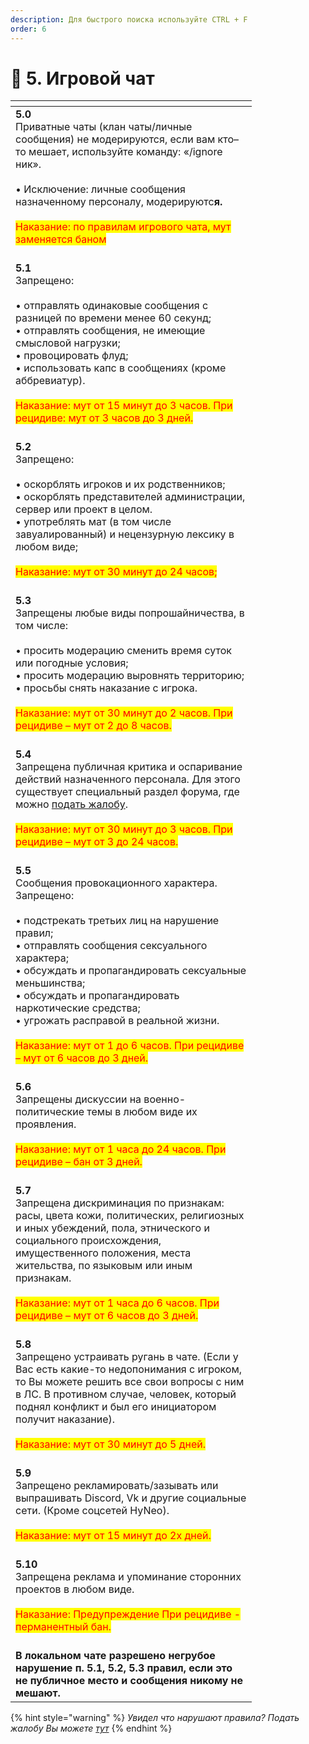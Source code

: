 ```yaml
---
description: Для быстрого поиска используйте CTRL + F
order: 6
---
```


# 📝 5. Игровой чат

<table data-header-hidden><thead><tr><th width="370"></th></tr></thead><tbody><tr><td><strong>5.0</strong><br>Приватные чаты (клан чаты/личные сообщения) не модерируются, если вам кто–то мешает, используйте команду: «/ignore ник». ​​​​​​<br><br>  • Исключение: личные сообщения назначенному персоналу, модерируютс<strong>я.</strong><br><br><mark style="color:red;">Наказание: по правилам игрового чата, мут заменяется баном</mark><br></td></tr><tr><td><br><strong>5.1</strong><br>Запрещено:<br><br>  • отправлять одинаковые сообщения с разницей по времени менее 60 секунд;<br>  • отправлять сообщения, не имеющие смысловой нагрузки;<br>  • провоцировать флуд;<br>  • использовать капс в сообщениях (кроме аббревиатур).<br><br><mark style="color:red;">Наказание: мут от 15 минут до 3 часов. При рецидиве: мут от 3 часов до 3 дней.</mark> <br></td></tr><tr><td><br><strong>5.2</strong><br>Запрещено:<br><br>  • оскорблять игроков и их родственников;<br>  • оскорблять представителей администрации, сервер или проект в целом.<br>  • употреблять мат (в том числе завуалированный) и нецензурную лексику в любом виде;<br><br><mark style="color:red;">Наказание: мут от 30 минут до 24 часов;</mark><br></td></tr><tr><td><br><strong>5.3</strong><br>Запрещены любые виды попрошайничества, в том числе: <br><br>  • просить модерацию сменить время суток или погодные условия;<br>  • просить модерацию выровнять территорию;<br>  • просьбы снять наказание с игрока.<br><br><mark style="color:red;">Наказание: мут от 30 минут до 2 часов. При рецидиве – мут от 2 до 8 часов.</mark><br></td></tr><tr><td><br><strong>5.4</strong><br>Запрещена публичная критика и оспаривание действий назначенного персонала. Для этого существует специальный раздел форума, где можно <a href="https://forum.hyneo.ru/">подать жалобу</a>.<br><br><mark style="color:red;">Наказание: мут от 30 минут до 3 часов. При рецидиве – мут от 3 до 24 часов.</mark> <br></td></tr><tr><td><br><strong>5.5</strong><br>Сообщения провокационного характера. Запрещено:<br><br>  • подстрекать третьих лиц на нарушение правил;<br>  • отправлять сообщения сексуального характера;<br>  • обсуждать и пропагандировать сексуальные меньшинства;<br>  • обсуждать и пропагандировать наркотические средства;<br>  • угрожать расправой в реальной жизни.<br><br><mark style="color:red;">Наказание: мут от 1 до 6 часов. При рецидиве – мут от 6 часов до 3 дней.</mark><br></td></tr><tr><td><br><strong>5.6</strong><br>Запрещены дискуссии на военно-политические темы в любом виде их проявления.<br><br><mark style="color:red;">Наказание: мут от 1 часа до 24 часов. При рецидиве – бан от 3 дней.</mark><br></td></tr><tr><td><br><strong>5.7</strong><br>Запрещена дискриминация по признакам: расы, цвета кожи, политических, религиозных и иных убеждений, пола, этнического и социального происхождения, имущественного положения, места жительства, по языковым или иным признакам.<br><br><mark style="color:red;">Наказание: мут от 1 часа до 6 часов. При рецидиве – мут от 6 часов до 3 дней.</mark><br></td></tr><tr><td><br><strong>5.8</strong><br>Запрещено устраивать ругань в чате. (Если у Вас есть какие-то недопонимания с игроком, то Вы можете решить все свои вопросы с ним в ЛС. В противном случае, человек, который поднял конфликт и был его инициатором получит наказание).<br><br><mark style="color:red;">Наказание: мут от 30 минут до 5 дней.</mark><br></td></tr><tr><td><br><strong>5.9</strong><br>Запрещено рекламировать/зазывать или выпрашивать Discord, Vk и другие социальные сети. (Кроме соцсетей HyNeo).<br><br><mark style="color:red;">Наказание: мут от 15 минут до 2х дней.</mark><br></td></tr><tr><td><br><strong>5.10</strong><br>Запрещена реклама и упоминание сторонних проектов в любом виде.<br><br><mark style="color:red;">Наказание: Предупреждение При рецидиве - перманентный бан.</mark><br></td></tr><tr><td><br><strong>В локальном чате разрешено негрубое нарушение п. 5.1, 5.2, 5.3 правил, если это не публичное место и сообщения никому не мешают.</strong><br></td></tr></tbody></table>

{% hint style="warning" %}
_Увидел что нарушают правила? Подать жалобу Вы можете_ [_тут_](https://forum.hyneo.ru/)
{% endhint %}
